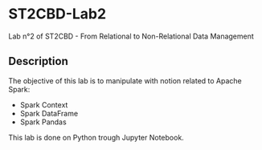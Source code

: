 # ST2CBD-Lab2

Lab n°2 of ST2CBD - From Relational to Non-Relational Data Management

## Description

The objective of this lab is to manipulate with notion related to Apache Spark:
- Spark Context
- Spark DataFrame
- Spark Pandas

This lab is done on Python trough Jupyter Notebook.